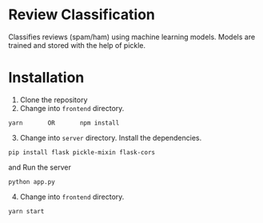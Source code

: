 # Review Classification

Classifies reviews (spam/ham) using machine learning models.
Models are trained and stored with the help of pickle.

# Installation

1. Clone the repository
2. Change into `frontend` directory.

```
yarn       OR       npm install
```

3. Change into `server` directory.
   Install the dependencies.

```
pip install flask pickle-mixin flask-cors
```

and Run the server

```
python app.py
```

4. Change into `frontend` directory.

```
yarn start
```
